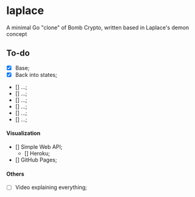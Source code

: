 # laplace
A minimal Go "clone" of Bomb Crypto, written based in Laplace's demon concept

## To-do
- [x] Base;
- [x] Back into states;
- [] ...;
- [] ...;
- [] ...;
- [] ...;
- [] ...;
- [] ...;

#### Visualization
- [] Simple Web API;
    - [] Heroku;
- [] GitHub Pages;

#### Others
- [ ] Video explaining everything;
